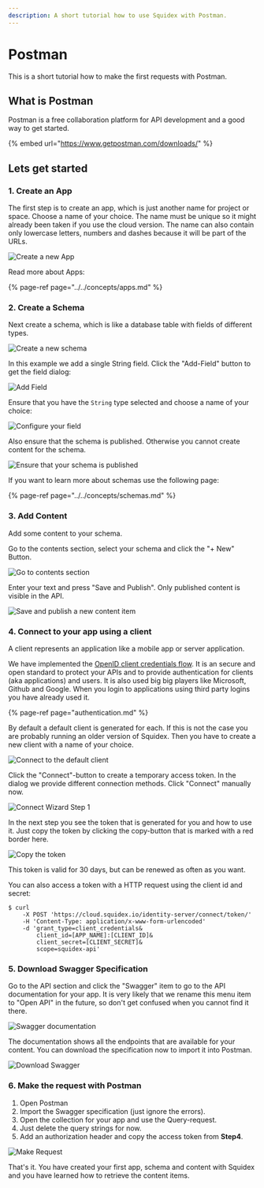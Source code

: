 ```yaml
---
description: A short tutorial how to use Squidex with Postman.
---
```


# Postman

This is a short tutorial how to make the first requests with Postman. 

## What is Postman

Postman is a free collaboration platform for API development and a good way to get started.

{% embed url="https://www.getpostman.com/downloads/" %}

## Lets get started

### 1. Create an App

The first step is to create an app, which is just another name for project or space. Choose a name of your choice. The name must be unique so it might already been taken if you use the cloud version. The name can also contain only lowercase letters, numbers and dashes because it will be part of the URLs.

![Create a new App](../../../.gitbook/assets/app.png)

Read more about Apps:

{% page-ref page="../../concepts/apps.md" %}

### 2. Create a Schema

Next create a schema, which is like a database table with fields of different types.

![Create a new schema](../../../.gitbook/assets/schema.png)

 In this example we add a single String field. Click the "Add-Field" button to get the field dialog:

![Add Field](../../../.gitbook/assets/field-add.png)

Ensure that you have the `String` type selected and choose a name of your choice:

![Configure your field](../../../.gitbook/assets/field.png)

Also ensure that the schema is published. Otherwise you cannot create content for the schema.

![Ensure that your schema is published](../../../.gitbook/assets/publish.png)

If you want to learn more about schemas use the following page:

{% page-ref page="../../concepts/schemas.md" %}

### 3. Add Content

Add some content to your schema. 

Go to the contents section, select your schema and click the "+ New" Button.

![Go to contents section](../../../.gitbook/assets/contents%20%281%29.png)

Enter your text and press "Save and Publish". Only published content is visible in the API.

![Save and publish a new content item](../../../.gitbook/assets/content%20%281%29.png)

### 4. Connect to your app using a client

A client represents an application like a mobile app or server application. 

We have implemented the [OpenID client credentials flow](https://docs.axway.com/u/documentation/api_gateway/7.5.3/webhelp_portal_oauth/Content/OAuthGuideTopics/oauth_flows_client_credentials.). It is an secure and open standard to protect your APIs and to provide authentication for clients \(aka applications\) and users. It is also used big big players like Microsoft, Github and Google. When you login to applications using third party logins you have already used it.

{% page-ref page="authentication.md" %}

By default a default client is generated for each. If this is not the case you are probably running an older version of Squidex. Then you have to create a new client with a name of your choice.

![Connect to the default client](../../../.gitbook/assets/clients%20%281%29.png)

Click the "Connect"-button to create a temporary access token. In the dialog we provide different connection methods. Click "Connect" manually now.

![Connect Wizard Step 1](../../../.gitbook/assets/connect1.png)

In the next step you see the token that is generated for you and how to use it. Just copy the token by clicking the copy-button that is marked with a red border here.

![Copy the token](../../../.gitbook/assets/connect2.png)

This token is valid for 30 days, but can be renewed as often as you want.

You can also access a token with a HTTP request using the client id and secret:

```text
$ curl
    -X POST 'https://cloud.squidex.io/identity-server/connect/token/' 
    -H 'Content-Type: application/x-www-form-urlencoded' 
    -d 'grant_type=client_credentials&
        client_id=[APP_NAME]:[CLIENT_ID]&
        client_secret=[CLIENT_SECRET]&
        scope=squidex-api'
```

### 5. Download Swagger Specification

Go to  the API section and click the "Swagger" item to go to the API documentation for your app. It is very likely that we rename this menu item to "Open API" in the future, so don't get confused when you cannot find it there.

![Swagger documentation](../../../.gitbook/assets/api.png)

The documentation shows all the endpoints that are available for your content. You can download the specification now to import it into Postman.

![Download Swagger](../../../.gitbook/assets/download-swagger.png)

### 6. Make the request with Postman

1. Open Postman
2. Import the Swagger specification \(just ignore the errors\).
3. Open the collection for your app and use the Query-request.
4. Just delete the query strings for now.
5. Add an authorization header and copy the access token from **Step4**.

![Make Request](../../../.gitbook/assets/make-request.png)

That's it. You have created your first app, schema and content with Squidex and you have learned how to retrieve the content items.

